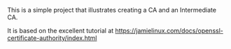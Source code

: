 This is a simple project that illustrates creating a CA and an Intermediate CA.

It is based on the excellent tutorial at https://jamielinux.com/docs/openssl-certificate-authority/index.html